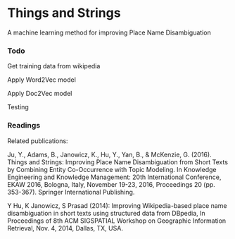 # Things and Strings
A machine learning method for improving Place Name Disambiguation


### Todo 
Get training data from wikipedia

Apply Word2Vec model

Apply Doc2Vec model

Testing


### Readings

Related publications:

Ju, Y., Adams, B., Janowicz, K., Hu, Y., Yan, B., & McKenzie, G. (2016). Things and Strings: Improving Place Name Disambiguation from Short Texts by Combining Entity Co-Occurrence with Topic Modeling. In Knowledge Engineering and Knowledge Management: 20th International Conference, EKAW 2016, Bologna, Italy, November 19-23, 2016, Proceedings 20 (pp. 353-367). Springer International Publishing.

Y Hu, K Janowicz, S Prasad (2014): Improving Wikipedia-based place name disambiguation in short texts using structured data from DBpedia, In Proceedings of 8th ACM SIGSPATIAL Workshop on Geographic Information Retrieval, Nov. 4, 2014, Dallas, TX, USA.
